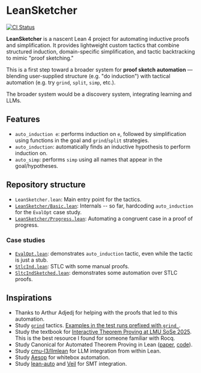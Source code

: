 # LeanSketcher

[![CI Status](https://github.com/namin/LeanSketcher/actions/workflows/lean_action_ci.yml/badge.svg)](https://github.com/namin/LeanSketcher/actions/workflows/lean_action_ci.yml)


**LeanSketcher** is a nascent Lean 4 project for automating inductive proofs and simplification. It provides lightweight custom tactics that combine structured induction, domain-specific simplification, and tactic backtracking to mimic "proof sketching."

This is a first step toward a broader system for **proof sketch automation** — blending user-supplied structure (e.g. "do induction") with tactical automation (e.g. try `grind`, `split`, `simp`, etc.).

The broader system would be a discovery system, integrating learning and LLMs.

## Features

* `auto_induction e`: performs induction on `e`, followed by simplification using functions in the goal and `grind`/`split` strategies.
* `auto_induction`: automatically finds an inductive hypothesis to perform induction on.
* `auto_simp`: performs `simp` using all names that appear in the goal/hypotheses.

## Repository structure

* `LeanSketcher.lean`: Main entry point for the tactics.
* [`LeanSketcher/Basic.lean`](LeanSketcher/Basic.lean): Internals -- so far, hardcoding `auto_induction` for the `EvalOpt` case study.
* [`LeanSketcher/Progress.lean`](LeanSketcher/Progress.lean): Automating a congruent case in a proof of progress.

### Case studies

* [`EvalOpt.lean`](EvalOpt.lean): demonstrates `auto_induction` tactic, even while the tactic is just a stub.
* [`StlcInd.lean`](StlcInd.lean): STLC with some manual proofs.
* [`SltcIndSketched.lean`](StlcIndSketched.lean): demonstrates some automation over STLC proofs. 

## Inspirations

* Thanks to Arthur Adjedj for helping with the proofs that led to this automation.
* Study [`grind`](https://github.com/leanprover/lean4/tree/master/src/Lean/Meta/Tactic/Grind) tactics. [Examples in the test runs prefixed with `grind_`](https://github.com/leanprover/lean4/tree/master/tests/lean/run).
* Study the textbook for [Interactive Theorem Proving at LMU SoSe 2025](https://github.com/blanchette/interactive_theorem_proving_2025). This is the best resource I found for someone familiar with Rocq.
* Study Canonical for Automated Theorem Proving in Lean ([paper](https://arxiv.org/abs/2504.06239), [code](https://github.com/chasenorman/CanonicalLean)).
* Study [cmu-l3/llmlean](https://github.com/cmu-l3/llmlean) for LLM integration from within Lean.
* Study [Aesop](https://github.com/leanprover-community/aesop) for whitebox automation.
* Study [lean-auto](https://github.com/leanprover-community/lean-auto) and [Veil](https://github.com/verse-lab/veil) for SMT integration.

